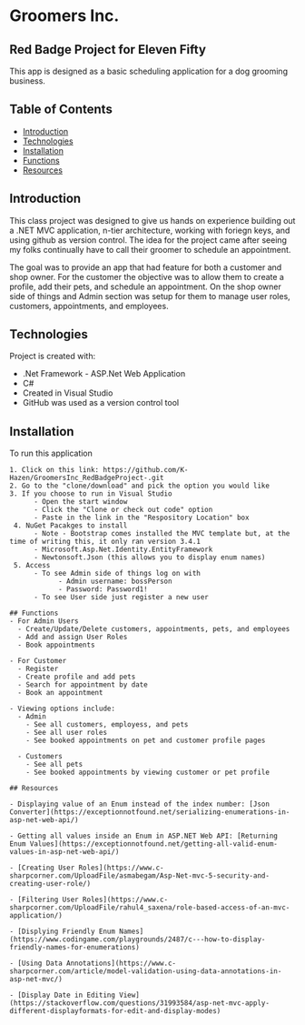 # Groomers Inc.
## Red Badge Project for Eleven Fifty

This app is designed as a basic scheduling application for a dog grooming business.

## Table of Contents
* [Introduction](#introduction)
* [Technologies](#technologies)
* [Installation](#installation)
* [Functions](#functions)
* [Resources](#resources)


## Introduction
This class project was designed to give us hands on experience building out a .NET MVC application, n-tier architecture, working with foriegn keys, and using github as version control. The idea for the project came after seeing my folks continually have to call their groomer to schedule an appointment. 

The goal was to provide an app that had feature for both a customer and shop owner. For the customer the objective was to allow them to create a profile, add their pets, and schedule an appointment. On the shop owner side of things and Admin section was setup for them to manage user roles, customers, appointments, and employees. 

## Technologies 
Project is created with:
* .Net Framework - ASP.Net Web Application
* C# 
* Created in Visual Studio
* GitHub was used as a version control tool


## Installation
To run this application 
```
1. Click on this link: https://github.com/K-Hazen/GroomersInc_RedBadgeProject-.git
2. Go to the "clone/download" and pick the option you would like
3. If you choose to run in Visual Studio
      - Open the start window 
      - Click the "Clone or check out code" option
      - Paste in the link in the "Respository Location" box 
 4. NuGet Pacakges to install
      - Note - Bootstrap comes installed the MVC template but, at the time of writing this, it only ran version 3.4.1
      - Microsoft.Asp.Net.Identity.EntityFramework
      - Newtonsoft.Json (this allows you to display enum names)
 5. Access
      - To see Admin side of things log on with 
            - Admin username: bossPerson        
            - Password: Password1!
      - To see User side just register a new user 

## Functions
- For Admin Users
  - Create/Update/Delete customers, appointments, pets, and employees
  - Add and assign User Roles
  - Book appointments 
  
- For Customer
  - Register
  - Create profile and add pets
  - Search for appointment by date 
  - Book an appointment 
      
- Viewing options include:
  - Admin
    - See all customers, employess, and pets 
    - See all user roles
    - See booked appointments on pet and customer profile pages
    
  - Customers
    - See all pets
    - See booked appointments by viewing customer or pet profile 

## Resources
  
- Displaying value of an Enum instead of the index number: [Json Converter](https://exceptionnotfound.net/serializing-enumerations-in-asp-net-web-api/)

- Getting all values inside an Enum in ASP.NET Web API: [Returning Enum Values](https://exceptionnotfound.net/getting-all-valid-enum-values-in-asp-net-web-api/)

- [Creating User Roles](https://www.c-sharpcorner.com/UploadFile/asmabegam/Asp-Net-mvc-5-security-and-creating-user-role/)

- [Filtering User Roles](https://www.c-sharpcorner.com/UploadFile/rahul4_saxena/role-based-access-of-an-mvc-application/)

- [Displying Friendly Enum Names](https://www.codingame.com/playgrounds/2487/c---how-to-display-friendly-names-for-enumerations)

- [Using Data Annotations](https://www.c-sharpcorner.com/article/model-validation-using-data-annotations-in-asp-net-mvc/)

- [Display Date in Editing View](https://stackoverflow.com/questions/31993584/asp-net-mvc-apply-different-displayformats-for-edit-and-display-modes)


